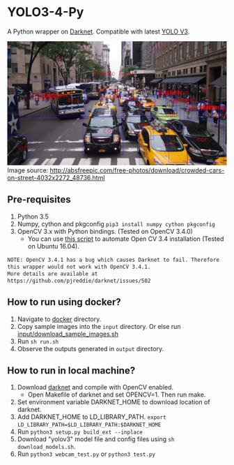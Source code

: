 # YOLO3-4-Py
A Python wrapper on [Darknet](https://github.com/pjreddie/darknet). Compatible with latest [YOLO V3](https://pjreddie.com/darknet/yolo).

![OutputImage](doc/output.jpg)
Image source: http://absfreepic.com/free-photos/download/crowded-cars-on-street-4032x2272_48736.html

## Pre-requisites
1) Python 3.5
2) Numpy, cython and pkgconfig `pip3 install numpy cython pkgconfig`
3) OpenCV 3.x with Python bindings. (Tested on OpenCV 3.4.0)
    - You can use [this script](tools/install_opencv34.sh) to automate Open CV 3.4 installation (Tested on Ubuntu 16.04).

```
NOTE: OpenCV 3.4.1 has a bug which causes Darknet to fail. Therefore this wrapper would not work with OpenCV 3.4.1.
More details are available at https://github.com/pjreddie/darknet/issues/502
```

## How to run using docker?
1) Navigate to [docker](/docker) directory.
2) Copy sample images into the `input` directory. Or else run [input/download_sample_images.sh](docker/input/download_sample_images.sh)
3) Run `sh run.sh`
4) Observe the outputs generated in `output` directory.


## How to run in local machine?
1) Download [darknet](https://github.com/pjreddie/darknet) and compile with OpenCV enabled.
    - Open Makefile of darknet and set OPENCV=1. Then run make.
2) Set environment variable DARKNET_HOME to download location of darknet.
3) Add DARKNET_HOME to LD_LIBRARY_PATH. `export LD_LIBRARY_PATH=$LD_LIBRARY_PATH:$DARKNET_HOME`
4) Run `python3 setup.py build_ext --inplace`
5) Download "yolov3" model file and config files using `sh download_models.sh`.
6) Run `python3 webcam_test.py` or `python3 test.py`

